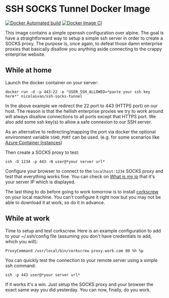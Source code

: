 
SSH SOCKS Tunnel Docker Image
=============================


[![Docker Automated build](https://img.shields.io/docker/automated/nicolasvan/ssh-socks-tunnel)](https://hub.docker.com/repository/docker/nicolasvan/ssh-socks-tunnel) [![Docker Image CI](https://github.com/nicolas-van/ssh-socks-tunnel-docker/workflows/Docker%20Image%20CI/badge.svg)](https://github.com/nicolas-van/ssh-socks-tunnel-docker/actions?query=workflow%3A%22Docker+Image+CI%22)

This image contains a simple openssh configuration over alpine. The goal is have a straightforward way to setup a simple ssh server in order to create a SOCKS proxy. The purpose is, once again, to defeat those damn enterprise proxies that basically disallow you anything aside connecting to the crappy enterprise website.

While at home
-------------

Launch the docker container on your server:

    docker run -d -p 443:22 -e "USER_SSH_ALLOWED=*paste your ssh key here*" nicolasvan/ssh-socks-tunnel

In the above example we redirect the 22 port to 443 (HTTPS port) on our host.
The reason is that the hellish enterprise proxies we try to work around will always disallow connections to all ports except that HTTPS port.
We also add some ssh key(s) to allow a safe connexion to our SSH server.

As an alternative to redirecting/mapping the port via docker the optional environment variable `SSHD_PORT` can be used. (e.g. for some scenarios like [Azure Container Instances](https://azure.microsoft.com/en-us/services/container-instances/))

Then create a SOCKS proxy to test:

    ssh -D 1234 -p 443 -N user@*your server url*
    
Configure your browser to connect to the `localhost:1234` SOCKS proxy and test that everything works fine. You can check on [What is my ip](http://whatismyipaddress.com/) that it's your server IP which is displayed.

The last thing to do before going to work tomorrow is to install [corkscrew](https://github.com/bryanpkc/corkscrew) on your local machine. You can't configure it right now but you may not be able to download it at work, so do it in advance.

While at work
-------------

Time to setup and test corkscrew. Here is an example configuration to add to your ~/.ssh/config file (assuming you don't have credentials to add, which you will):

    ProxyCommand /usr/local/bin/corkscrew proxy.work.com 80 %h %p
    
You can quickly test the connection to your remote server using a simple ssh command:

    ssh -p 443 user@*your server url*

If it works it's a win. Just setup the SOCKS proxy and your browser the exact same way you did yesterday. You can now, finally, do you work.
